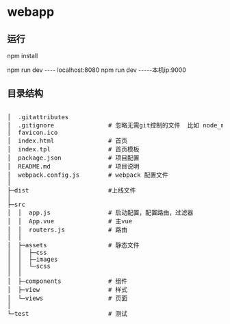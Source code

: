 # webapp


## 运行
npm install

npm run dev  ---- localhost:8080
npm run dev  -----本机ip:9000

## 目录结构
<pre>

│  .gitattributes
│  .gitignore               # 忽略无需git控制的文件  比如 node_modules
│  favicon.ico
│  index.html               # 首页
│  index.tpl                # 首页模板
│  package.json             # 项目配置
│  README.md                # 项目说明
│  webpack.config.js        # webpack 配置文件
│ 
├─dist                      #上线文件 
│  
├─src                       
│  │  app.js                # 启动配置，配置路由，过滤器
│  │  App.vue               # 主vue
│  │  routers.js            # 路由
│  │  
│  ├─assets                 # 静态文件
│  │  ├─css
│  │  ├─images
│  │  └─scss
│  │          
│  ├─components             # 组件
│  ├─view                   # 样式 
│  └─views                  # 页面
│           
└─test                      # 测试
        
</pre>